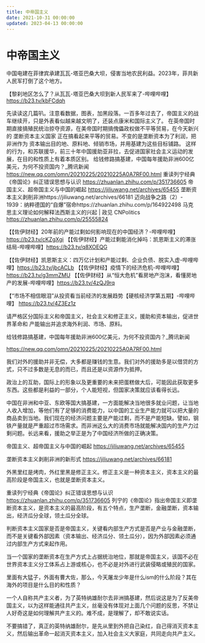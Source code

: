 ```yaml
---
title: 中帝国主义
date: 2021-10-31 00:00:00
updated: 2023-04-13 00:00:00
---
```


# 中帝国主义

中国电建在菲律宾承建瓦瓦-塔亚巴桑大坝，侵害当地农民利益。2023年，菲共新人民军打倒了这个地方。

【黎刹地区怎么了？从瓦瓦-塔亚巴桑大坝到新人民军来了-哔哩哔哩】 https://b23.tv/kbFCdqh

先读读这几篇叭。注意看数据，图表，加黑段落。一百多年过去了，帝国主义的战车继续开，只是外表看似越来越文明了，还装点康米和国际主义了。
在英帝国时期直接搞殖民统治掠夺资源，在美帝国时期搞傀儡政权做不平等贸易，在今天新兴的 垄断资本主义国家 正在搞看起来平等的贸易。不变的是垄断资本为了利润，把非洲作为 资本输出目的地、原料地、倾销市场，并用基建为这些目标铺路。
这样的行为，和苏联援华，前三十年中国援助亚非拉，去促进国家社会主义运动的发展，在目的和性质上有着本质区别。
给钱修路搞基建，中国每年援助非洲600亿美元，为何不投资国内？_腾讯新闻 https://new.qq.com/omn/20210225/20210225A0A7RF00.html
重读列宁经典《帝国论》纠正错误思想与认识 https://zhuanlan.zhihu.com/p/351736605
帝国主义、超帝国主义与中国的崛起 https://jiliuwang.net/archives/65455
垄断资本主义剥削非洲https://jiliuwang.net/archives/66181
迈向战争之路（2）- 1939：纳粹德国的“自爆”宿命https://zhuanlan.zhihu.com/p/164922498
马克思主义理论如何解释法西斯主义的兴起 | 政见 CNPolitics https://zhuanlan.zhihu.com/p/25555824

【【佐伊财经】20年前的产能过剩如何影响现在的中国经济？-哔哩哔哩】https://b23.tv/cKZgXgi
【【佐伊财经】产能过剩能消化掉吗：凯恩斯主义的滞涨结局-哔哩哔哩】https://b23.tv/q8XOEQG

【【佐伊财经】凯恩斯主义：四万亿计划和产能过剩、企业负债、脱实入虚-哔哩哔哩】https://b23.tv/jbcACLb
【【佐伊财经】疫情下的经济危机-哔哩哔哩】https://b23.tv/g3mmZMU
【【佐伊财经】从“恒大危机”看房地产泡沫，看懂房地产的发展-哔哩哔哩】https://b23.tv/4zQJ9rq

【“市场不相信眼泪”从投资看当前经济的发展趋势【硬核经济学第五期】-哔哩哔哩】 https://b23.tv/4Z3Ez1z

请严格区分国际主义和帝国主义，社会主义和修正主义，援助和资本输出，促进世界革命和 产能输出并追求海外利润、市场、原料。

给钱修路搞基建，中国每年援助非洲600亿美元，为何不投资国内？_腾讯新闻

https://new.qq.com/omn/20210225/20210225A0A7RF00.html

我们对外的援助并非无偿，大多都是赚钱的生意。我们对外的援助多是以借贷的方式，只不过多数是无息的而已，而且还是以资源作为抵押。

政治上的互助，国际上的形象以及更重要的未来把蛋糕做大后，可能因此获取更多东西。这些都是利益的一部分，个人能短视，但国家决策就应该看得长远。

中国在非洲和中亚、东欧等国大搞基建，一方面能解决当地很多就业问题，让当地人收入增加，等他们有了足够的消费能力，以中国的工业生产能力就可以把大量的商品卖到当地。我们现在的经济问题主要是产能过剩，而不是产能短缺。譬如，钢铁产量就是严重超过市场需求。而非洲这么大的消费市场就能解决国内的生产力过剩问题。长远来看，援助之举正是为了中国经济所做的正确决策。

帝国主义、超帝国主义与中国的崛起 https://jiliuwang.net/archives/65455

垄断资本主义剥削非洲的新形式 https://jiliuwang.net/archives/66181

外黑里红是烤肉，外红里黑是修正主义。修正主义是一种资本主义，资本主义的最高阶段是帝国主义，也就是垄断资本主义。

重读列宁经典《帝国论》纠正错误思想与认识 https://zhuanlan.zhihu.com/p/351736605
列宁的《帝国论》指出帝国主义即垄断资本主义，是资本主义的最高阶段，有五个特点，生产垄断，金融垄断，资本输出，经济瓜分全球，领土瓜分全球。

判断资本主义国家是否是帝国主义，关键看内部生产方式是否是产业与金融垄断，而不是关键看外部因素（资本输出、经济瓜分、领土瓜分），因为外部因素必须通过内部生产方式来起作用。

当一个国家的垄断资本在生产方式上占据统治地位，那就是帝国主义，该国不必在世界资本主义分工体系占上游或核心，也不必是对外进行武装侵略或殖民的国家。

里面有大猛子，外面有曹大佐，那么，今天屠龙少年是什么ism的什么阶段？其在海外的项目是什么目的和性质？

一个人自称共产主义者，为了英特纳雄耐尔去非洲搞基建，然后说这是为了反美帝国主义，以为这样能通往共产主义，丝毫没有体现对上面几个问题的反思，不禁让人好奇这是如何理解共产主义的。难不成，是理解了，却不敢说实话。

不要搞错了，真正的英特纳雄耐尔，是先从里到外把自己染红，自己得消灭资本主义，然后输出革命一起消灭资本主义，加入社会主义大家庭，共同走向共产主义。

